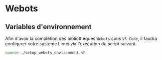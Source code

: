 # Webots

## Variables d'environnement

Afin d'avoir la complétion des bibliothèques `Webots` sous `VS Code`, il faudra configurer votre système Linux via l'exécution du script suivant.

```bash
source ./setup_webots_environment.sh
```